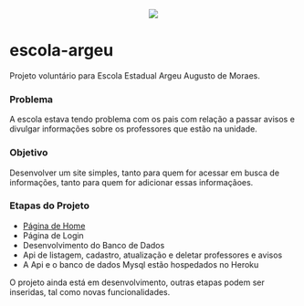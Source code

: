 <p align="center">
<img src="http://img.shields.io/static/v1?label=STATUS&message=EM%20DESENVOLVIMENTO&color=GREEN&style=for-the-badge"/>
</p>

# escola-argeu

Projeto voluntário para Escola Estadual Argeu Augusto de Moraes.

### Problema

A escola estava tendo problema com os pais com relação a passar avisos e divulgar informações sobre os professores que estão na unidade.

### Objetivo 

Desenvolver um site simples, tanto para quem for acessar em busca de informações, tanto para quem for adicionar essas informaçãoes.

### Etapas do Projeto

* <a href='https://escolaargeu.netlify.app/' target="_blank">Página de Home</a>
* Página de Login
* Desenvolvimento do Banco de Dados
* Api de listagem, cadastro, atualização e deletar professores e avisos
* A Api e o banco de dados Mysql estão hospedados no Heroku


O projeto ainda está em desenvolvimento, outras etapas podem ser inseridas, tal como novas funcionalidades.
